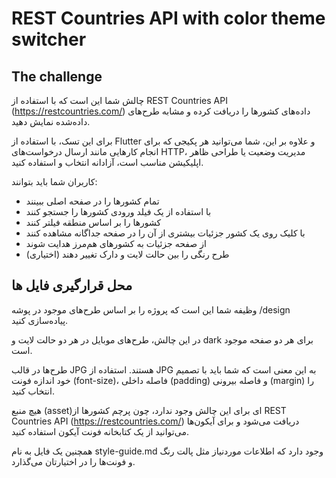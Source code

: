 # REST Countries API with color theme switcher

## The challenge

چالش شما این است که با استفاده از REST Countries API (https://restcountries.com/) داده‌های کشورها را دریافت کرده و مشابه طرح‌های داده‌شده نمایش دهید.

برای این تسک، با استفاده از Flutter و علاوه بر این، شما می‌توانید هر پکیجی که برای انجام کارهایی مانند ارسال درخواست‌های HTTP، مدیریت وضعیت یا طراحی ظاهر اپلیکیشن مناسب است، آزادانه انتخاب و استفاده کنید.

کاربران شما باید بتوانند:

- تمام کشورها را در صفحه اصلی ببینند
- با استفاده از یک فیلد ورودی کشورها را جستجو کنند
- کشورها را بر اساس منطقه فیلتر کنند
- با کلیک روی یک کشور جزئیات بیشتری از آن را در صفحه جداگانه مشاهده کنند
- از صفحه جزئیات به کشورهای هم‌مرز هدایت شوند
- طرح رنگی را بین حالت لایت و دارک تغییر دهند (اختیاری)


## محل قرارگیری فایل ها

وظیفه شما این است که پروژه را بر اساس طرح‌های موجود در پوشه /design پیاده‌سازی کنید.

در این چالش، طرح‌های موبایل در هر دو حالت لایت و dark برای هر دو صفحه موجود است.

طرح‌ها در قالب JPG  هستند. استفاده از JPG به این معنی است که شما باید با تصمیم خود اندازه فونت (font-size)، فاصله داخلی (padding) و فاصله بیرونی (margin) را انتخاب کنید.

هیچ منبع (asset)‌ای برای این چالش وجود ندارد، چون پرچم کشورها از REST Countries API (https://restcountries.com/) دریافت می‌شود و برای آیکون‌ها می‌توانید از یک کتابخانه فونت آیکون استفاده کنید.

همچنین یک فایل به نام style-guide.md وجود دارد که اطلاعات موردنیاز مثل پالت رنگ و فونت‌ها را در اختیارتان می‌گذارد.

